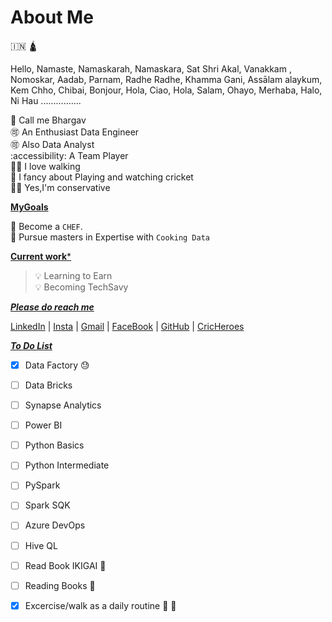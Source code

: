 
# About Me

🇮🇳 🛕

Hello, Namaste, Namaskarah, Namaskara, Sat Shri Akal, Vanakkam , Nomoskar, Aadab, Parnam, Radhe Radhe, Khamma Gani, Assālam alaykum, Kem Chho, Chibai, Bonjour, Hola, Ciao, Hola, Salam, Ohayo, Merhaba, Halo, Ni Hau ................

  
 📢 Call me Bhargav   
 🉑 An Enthusiast Data Engineer   
 🉑 Also Data Analyst  
 :accessibility: A Team Player  
 🏃‍♂️ I love walking    
 🏏 I fancy about Playing and watching cricket  
 👱‍♂️ Yes,I'm conservative     



<ins>**MyGoals**</ins>  

🥅 Become a `CHEF`.  
🥅 Pursue masters in Expertise with `Cooking Data`                               

      



<ins>**Current work***</ins>    

> 💡 Learning to Earn    
> 💡 Becoming TechSavy
>   
 




  
<ins>***Please do reach me***</ins>

[LinkedIn][L1] | [Insta][IG] | [Gmail][G1] | [FaceBook][Fb] | [GitHub][GH] | [CricHeroes][CH]         





    
<ins>***To Do List***</ins>            

- [x] Data Factory 😓
- [ ] Data Bricks
- [ ] Synapse Analytics
- [ ] Power BI
- [ ] Python Basics
- [ ] Python Intermediate
- [ ] PySpark
- [ ] Spark SQK
- [ ] Azure DevOps
- [ ] Hive QL 
- [ ] Read Book IKIGAI 📖
- [ ] Reading Books 📖
- [x] Excercise/walk as a daily routine 🥇 🏃







[Below are the Links invisible used in above link references, This is also comment]: #

[L1]: https://github.com/Bhargav-ehub
[IG]: https://github.com/Bhargav-ehub
[G1]: ebreddy1997@gmail.com
[Fb]: https://github.com/Bhargav-ehub
[GH]: https://github.com/Bhargav-ehub
[CH]: https://cricheroes.com/player-profile/23878072/bhargav/matches  

